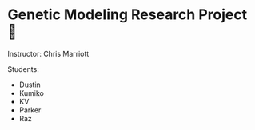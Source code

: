 # Genetic Modeling Research Project 🧫
Instructor: Chris Marriott

Students:
- Dustin
- Kumiko
- KV
- Parker
- Raz
